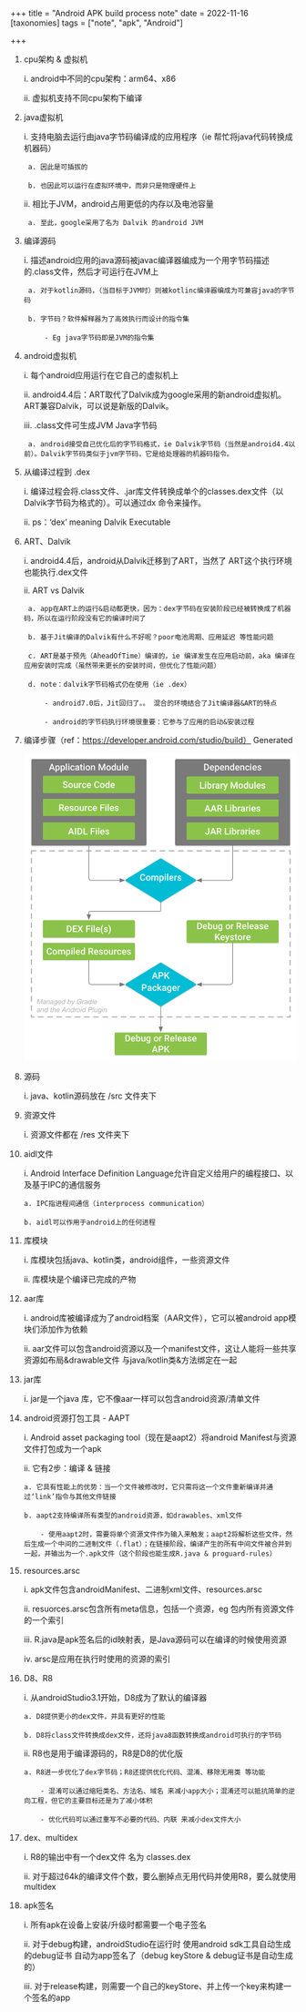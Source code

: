 +++
title = "Android APK build process note"
date = 2022-11-16
[taxonomies]
  tags = ["note", "apk", "Android"]

+++

1. cpu架构 & 虚拟机

    i. android中不同的cpu架构：arm64、x86

    ii. 虚拟机支持不同cpu架构下编译
2. java虚拟机

    i. 支持电脑去运行由java字节码编译成的应用程序（ie 帮忙将java代码转换成机器码）

        a. 因此是可插拔的

        b. 也因此可以运行在虚拟环境中，而非只是物理硬件上

    ii. 相比于JVM，android占用更低的内存以及电池容量

        a. 至此，google采用了名为 Dalvik 的android JVM
3. 编译源码

    i. 描述android应用的java源码被javac编译器编成为一个用字节码描述的.class文件，然后才可运行在JVM上

        a. 对于kotlin源码，（当目标于JVM时）则被kotlinc编译器编成为可兼容java的字节码

        b. 字节码？软件解释器为了高效执行而设计的指令集

            - Eg java字节码即是JVM的指令集
4. android虚拟机

    i. 每个android应用运行在它自己的虚拟机上

    ii. android4.4后：ART取代了Dalvik成为google采用的新android虚拟机。ART兼容Dalvik，可以说是新版的Dalvik。

    iii. .class文件可生成JVM Java字节码
    
        a. android接受自己优化后的字节码格式，ie Dalvik字节码（当然是android4.4以前）。Dalvik字节码类似于jvm字节码，它是给处理器的机器码指令。
5. 从编译过程到 .dex

    i. 编译过程会将.class文件、.jar库文件转换成单个的classes.dex文件（以Dalvik字节码为格式的）。可以通过dx 命令来操作。

    ii. ps：‘dex’ meaning Dalvik Executable
6. ART、Dalvik

    i. android4.4后，android从Dalvik迁移到了ART，当然了 ART这个执行环境也能执行.dex文件

    ii. ART vs Dalvik

        a. app在ART上的运行&启动都更快，因为：dex字节码在安装阶段已经被转换成了机器码，所以在运行阶段没有它的编译时间了

        b. 基于Jit编译的Dalvik有什么不好呢？poor电池周期、应用延迟 等性能问题

        c. ART是基于预先（AheadOfTime）编译的，ie 编译发生在应用启动前，aka 编译在应用安装时完成（虽然带来更长的安装时间，但优化了性能问题）
        
        d. note：dalvik字节码格式仍在使用（ie .dex）
        
            - android7.0后，Jit回归了。。 混合的环境结合了Jit编译器&ART的特点
        
            - android的字节码执行环境很重要：它参与了应用的启动&安装过程
7. 编译步骤（ref：https://developer.android.com/studio/build）
 Generated 
    
    ![image1](images/image1.png)

8. 源码
    
    i. java、kotlin源码放在 /src 文件夹下
9. 资源文件
    
    i. 资源文件都在 /res 文件夹下
10. aidl文件
    
    i. Android Interface Definition Language允许自定义给用户的编程接口、以及基于IPC的通信服务
    
        a. IPC指进程间通信（interprocess communication）
    
        b. aidl可以作用于android上的任何进程
11. 库模块
    
    i. 库模块包括java、kotlin类，android组件，一些资源文件
    
    ii. 库模块是个编译已完成的产物
12. aar库
    
    i. android库被编译成为了android档案（AAR文件），它可以被android app模块们添加作为依赖
    
    ii. aar文件可以包含android资源以及一个manifest文件，这让人能将一些共享资源如布局&drawable文件  与java/kotlin类&方法绑定在一起
13. jar库
    
    i. jar是一个java 库，它不像aar一样可以包含android资源/清单文件
14. android资源打包工具 - AAPT
    
    i. Android asset packaging tool（现在是aapt2）将android Manifest与资源文件打包成为一个apk
    
    ii. 它有2步：编译 & 链接
    
        a. 它具有性能上的优势：当一个文件被修改时，它只需将这一个文件重新编译并通过‘link’指令与其他文件链接
    
        b. aapt2支持编译所有类型的android资源，如drawables、xml文件
    
            - 使用aapt2时，需要将单个资源文件作为输入来触发；aapt2将解析这些文件，然后生成一个中间的二进制文件（.flat）；在链接阶段，编译产生的所有中间文件被合并到一起，并输出为一个.apk文件（这个阶段也能生成R.java & proguard-rules）
15. resources.arsc
    
    i. apk文件包含androidManifest、二进制xml文件、resources.arsc
    
    ii. resuorces.arsc包含所有meta信息，包括一个资源，eg 包内所有资源文件的一个索引
    
    iii. R.java是apk签名后的id映射表，是Java源码可以在编译的时候使用资源
    
    iv. arsc是应用在执行时使用的资源的索引
16. D8、R8
    
    i. 从androidStudio3.1开始，D8成为了默认的编译器
    
        a. D8提供更小的dex文件，并具有更好的性能
    
        b. D8将class文件转换成dex文件，还将java8函数转换成android可执行的字节码
    
    ii. R8也是用于编译源码的，R8是D8的优化版
    
        a. R8进一步优化了dex字节码；R8还提供优化代码、混淆、移除无用类 等功能
    
            - 混淆可以通过缩短类名、方法名、域名 来减小app大小；混淆还可以抵抗简单的逆向工程，但它的主要目标还是为了减小体积
    
            - 优化代码可以通过重写不必要的代码、内联 来减小dex文件大小
17. dex、multidex
    
    i. R8的输出中有一个dex文件 名为 classes.dex
    
    ii. 对于超过64k的编译文件个数，要么删掉点无用代码并使用R8，要么就使用multidex
18. apk签名
    
    i. 所有apk在设备上安装/升级时都需要一个电子签名
    
    ii. 对于debug构建，androidStudio在运行时 使用android sdk工具自动生成的debug证书 自动为app签名了（debug keyStore & debug证书是自动生成的）
    
    iii. 对于release构建，则需要一个自己的keyStore、并上传一个key来构建一个签名的app